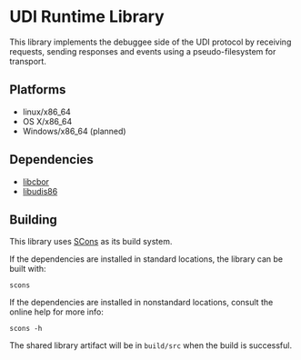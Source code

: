 # UDI Runtime Library #

This library implements the debuggee side of the UDI protocol by receiving requests,
sending responses and events using a pseudo-filesystem for transport.

## Platforms ##

- linux/x86_64
- OS X/x86_64
- Windows/x86_64 (planned)

## Dependencies ##

- [libcbor](https://github.com/PJK/libcbor)
- [libudis86](https://github.com/vmt/udis86)

## Building ##

This library uses [SCons](http://www.scons.org/) as its build system.

If the dependencies are installed in standard locations, the library can be built with:

```
scons
```

If the dependencies are installed in nonstandard locations, consult the online help for more info:

```
scons -h
```

The shared library artifact will be in `build/src` when the build is successful.
